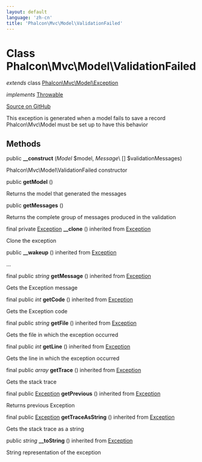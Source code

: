 ```yaml
---
layout: default
language: 'zh-cn'
title: 'Phalcon\Mvc\Model\ValidationFailed'
---
```


# Class **Phalcon\Mvc\Model\ValidationFailed**

*extends* class [Phalcon\Mvc\Model\Exception](/3.4/en/api/Phalcon_Mvc_Model_Exception)

*implements* [Throwable](https://php.net/manual/en/class.throwable.php)

<a href="https://github.com/phalcon/cphalcon/tree/v3.4.0/phalcon/mvc/model/validationfailed.zep" class="btn btn-default btn-sm">Source on GitHub</a>

This exception is generated when a model fails to save a record Phalcon\Mvc\Model must be set up to have this behavior

## Methods

public **__construct** (*Model* $model, *Message*\ [] $validationMessages)

Phalcon\Mvc\Model\ValidationFailed constructor

public **getModel** ()

Returns the model that generated the messages

public **getMessages** ()

Returns the complete group of messages produced in the validation

final private [Exception](https://php.net/manual/en/class.exception.php) **__clone** () inherited from [Exception](https://php.net/manual/en/class.exception.php)

Clone the exception

public **__wakeup** () inherited from [Exception](https://php.net/manual/en/class.exception.php)

...

final public *string* **getMessage** () inherited from [Exception](https://php.net/manual/en/class.exception.php)

Gets the Exception message

final public *int* **getCode** () inherited from [Exception](https://php.net/manual/en/class.exception.php)

Gets the Exception code

final public *string* **getFile** () inherited from [Exception](https://php.net/manual/en/class.exception.php)

Gets the file in which the exception occurred

final public *int* **getLine** () inherited from [Exception](https://php.net/manual/en/class.exception.php)

Gets the line in which the exception occurred

final public *array* **getTrace** () inherited from [Exception](https://php.net/manual/en/class.exception.php)

Gets the stack trace

final public [Exception](https://php.net/manual/en/class.exception.php) **getPrevious** () inherited from [Exception](https://php.net/manual/en/class.exception.php)

Returns previous Exception

final public [Exception](https://php.net/manual/en/class.exception.php) **getTraceAsString** () inherited from [Exception](https://php.net/manual/en/class.exception.php)

Gets the stack trace as a string

public *string* **__toString** () inherited from [Exception](https://php.net/manual/en/class.exception.php)

String representation of the exception
